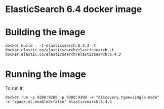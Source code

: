 # ElasticSearch 6.4 docker image

# Building the image
```
docker build . -t elasticsearch:6.4.3 -t docker.elastic.co/elasticsearch/elasticsearch -t docker.elastic.co/elasticsearch/elasticsearch:6.4.3 
```

# Running the image
To run it:

```
docker run -p 9200:9200 -p 9300:9300 -e "discovery.type=single-node"  -e "xpack.ml.enabled=false" elasticsearch:6.4.3
```
